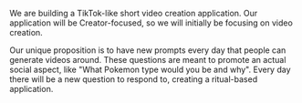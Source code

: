 We are building a TikTok-like short video creation application. Our application will be Creator-focused, so we will initially be focusing on video creation.

Our unique proposition is to have new prompts every day that people can generate videos around. These questions are meant to promote an actual social aspect, like "What Pokemon type would you be and why". Every day there will be a new question to respond to, creating a ritual-based application.